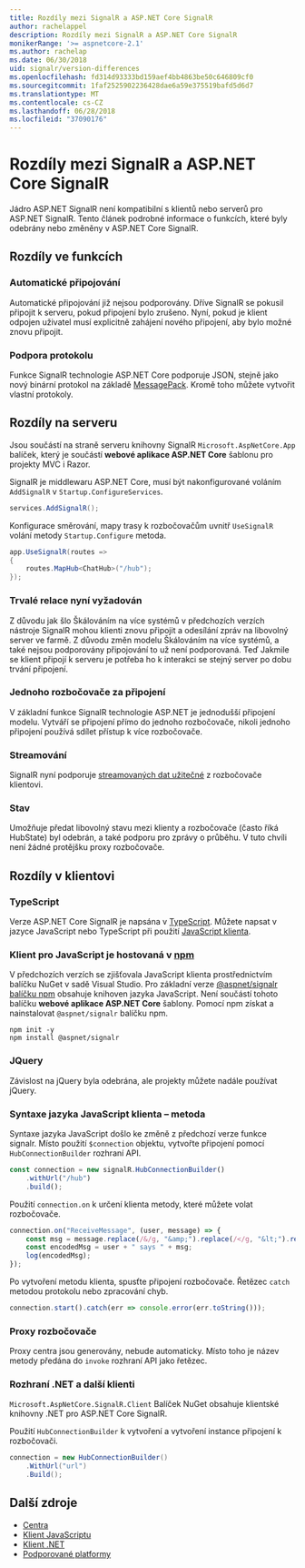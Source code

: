 ```yaml
---
title: Rozdíly mezi SignalR a ASP.NET Core SignalR
author: rachelappel
description: Rozdíly mezi SignalR a ASP.NET Core SignalR
monikerRange: '>= aspnetcore-2.1'
ms.author: rachelap
ms.date: 06/30/2018
uid: signalr/version-differences
ms.openlocfilehash: fd314d93333bd159aef4bb4863be50c646809cf0
ms.sourcegitcommit: 1faf2525902236428dae6a59e375519bafd5d6d7
ms.translationtype: MT
ms.contentlocale: cs-CZ
ms.lasthandoff: 06/28/2018
ms.locfileid: "37090176"
---
```

# <a name="differences-between-signalr-and-aspnet-core-signalr"></a>Rozdíly mezi SignalR a ASP.NET Core SignalR

Jádro ASP.NET SignalR není kompatibilní s klientů nebo serverů pro ASP.NET SignalR. Tento článek podrobné informace o funkcích, které byly odebrány nebo změněny v ASP.NET Core SignalR.

## <a name="feature-differences"></a>Rozdíly ve funkcích

### <a name="automatic-reconnects"></a>Automatické připojování

Automatické připojování již nejsou podporovány. Dříve SignalR se pokusil připojit k serveru, pokud připojení bylo zrušeno. Nyní, pokud je klient odpojen uživatel musí explicitně zahájení nového připojení, aby bylo možné znovu připojit.

### <a name="protocol-support"></a>Podpora protokolu

Funkce SignalR technologie ASP.NET Core podporuje JSON, stejně jako nový binární protokol na základě [MessagePack](xref:signalr/messagepackhubprotocol). Kromě toho můžete vytvořit vlastní protokoly.

## <a name="differences-on-the-server"></a>Rozdíly na serveru

Jsou součástí na straně serveru knihovny SignalR `Microsoft.AspNetCore.App` balíček, který je součástí **webové aplikace ASP.NET Core** šablonu pro projekty MVC i Razor.

SignalR je middlewaru ASP.NET Core, musí být nakonfigurované voláním `AddSignalR` v `Startup.ConfigureServices`.

```csharp
services.AddSignalR();
```

Konfigurace směrování, mapy trasy k rozbočovačům uvnitř `UseSignalR` volání metody `Startup.Configure` metoda.

```csharp
app.UseSignalR(routes =>
{
    routes.MapHub<ChatHub>("/hub");
});
```

### <a name="sticky-sessions-now-required"></a>Trvalé relace nyní vyžadován

Z důvodu jak šlo Škálováním na více systémů v předchozích verzích nástroje SignalR mohou klienti znovu připojit a odesílání zpráv na libovolný server ve farmě. Z důvodu změn modelu Škálováním na více systémů, a také nejsou podporovány připojování to už není podporovaná. Teď Jakmile se klient připojí k serveru je potřeba ho k interakci se stejný server po dobu trvání připojení.

### <a name="single-hub-per-connection"></a>Jednoho rozbočovače za připojení

V základní funkce SignalR technologie ASP.NET je jednodušší připojení modelu. Vytváří se připojení přímo do jednoho rozbočovače, nikoli jednoho připojení používá sdílet přístup k více rozbočovače.

### <a name="streaming"></a>Streamování

SignalR nyní podporuje [streamovaných dat užitečné](xref:signalr/streaming) z rozbočovače klientovi.

### <a name="state"></a>Stav

Umožňuje předat libovolný stavu mezi klienty a rozbočovače (často říká HubState) byl odebrán, a také podporu pro zprávy o průběhu. V tuto chvíli není žádné protějšku proxy rozbočovače.

## <a name="differences-on-the-client"></a>Rozdíly v klientovi

### <a name="typescript"></a>TypeScript

Verze ASP.NET Core SignalR je napsána v [TypeScript](https://www.typescriptlang.org/). Můžete napsat v jazyce JavaScript nebo TypeScript při použití [JavaScript klienta](xref:signalr/javascript-client).

### <a name="the-javascript-client-is-hosted-at-npmhttpswwwnpmjscom"></a>Klient pro JavaScript je hostovaná v [npm](https://www.npmjs.com/)

V předchozích verzích se zjišťovala JavaScript klienta prostřednictvím balíčku NuGet v sadě Visual Studio. Pro základní verze [ @aspnet/signalr balíčku npm](https://www.npmjs.com/package/@aspnet/signalr) obsahuje knihoven jazyka JavaScript. Není součástí tohoto balíčku **webové aplikace ASP.NET Core** šablony. Pomocí npm získat a nainstalovat `@aspnet/signalr` balíčku npm.

```console
npm init -y
npm install @aspnet/signalr
```

### <a name="jquery"></a>JQuery

Závislost na jQuery byla odebrána, ale projekty můžete nadále používat jQuery.

### <a name="javascript-client-method-syntax"></a>Syntaxe jazyka JavaScript klienta – metoda

Syntaxe jazyka JavaScript došlo ke změně z předchozí verze funkce signalr. Místo použití `$connection` objektu, vytvořte připojení pomocí `HubConnectionBuilder` rozhraní API.

```javascript
const connection = new signalR.HubConnectionBuilder()
    .withUrl("/hub")
    .build();
```

Použití `connection.on` k určení klienta metody, které můžete volat rozbočovače.

```javascript
connection.on("ReceiveMessage", (user, message) => {
    const msg = message.replace(/&/g, "&amp;").replace(/</g, "&lt;").replace(/>/g, "&gt;");
    const encodedMsg = user + " says " + msg;
    log(encodedMsg);
});
```

Po vytvoření metodu klienta, spusťte připojení rozbočovače. Řetězec `catch` metodou protokolu nebo zpracování chyb.

```javascript
connection.start().catch(err => console.error(err.toString()));
```

### <a name="hub-proxies"></a>Proxy rozbočovače

Proxy centra jsou generovány, nebude automaticky. Místo toho je název metody předána do `invoke` rozhraní API jako řetězec.

### <a name="net-and-other-clients"></a>Rozhraní .NET a další klienti

`Microsoft.AspNetCore.SignalR.Client` Balíček NuGet obsahuje klientské knihovny .NET pro ASP.NET Core SignalR.

Použití `HubConnectionBuilder` k vytvoření a vytvoření instance připojení k rozbočovači.

```csharp
connection = new HubConnectionBuilder()
    .WithUrl("url")
    .Build();
```

## <a name="additional-resources"></a>Další zdroje

* [Centra](xref:signalr/hubs)
* [Klient JavaScriptu](xref:signalr/javascript-client)
* [Klient .NET](xref:signalr/dotnet-client)
* [Podporované platformy](xref:signalr/supported-platforms)
